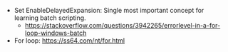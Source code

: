 * Set EnableDelayedExpansion: Single most important concept for learning batch scripting. 
  *   https://stackoverflow.com/questions/3942265/errorlevel-in-a-for-loop-windows-batch
*   For loop: https://ss64.com/nt/for.html
